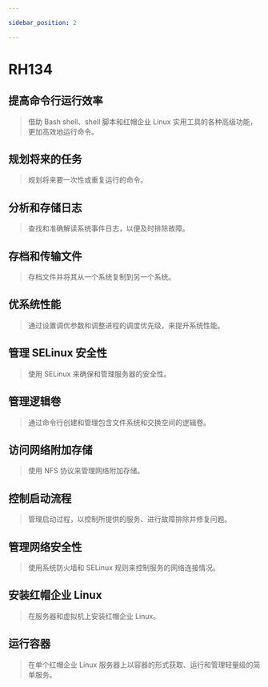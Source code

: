 ```yaml
---

sidebar_position: 2

---
```


# RH134

## 提高命令行运行效率

> 借助 Bash shell、shell 脚本和红帽企业 Linux 实用工具的各种高级功能，更加高效地运行命令。

## 规划将来的任务

> 规划将来要一次性或重复运行的命令。

## 分析和存储日志

> 查找和准确解读系统事件日志，以便及时排除故障。

## 存档和传输文件

> 存档文件并将其从一个系统复制到另一个系统。

## 优系统性能

> 通过设置调优参数和调整进程的调度优先级，来提升系统性能。

## 管理 SELinux 安全性

> 使用 SELinux 来确保和管理服务器的安全性。

## 管理逻辑卷

> 通过命令行创建和管理包含文件系统和交换空间的逻辑卷。

## 访问网络附加存储

> 使用 NFS 协议来管理网络附加存储。

## 控制启动流程

> 管理启动过程，以控制所提供的服务、进行故障排除并修复问题。

## 管理网络安全性

> 使用系统防火墙和 SELinux 规则来控制服务的网络连接情况。

## 安装红帽企业 Linux

> 在服务器和虚拟机上安装红帽企业 Linux。

## 运行容器

> 在单个红帽企业 Linux 服务器上以容器的形式获取、运行和管理轻量级的简单服务。